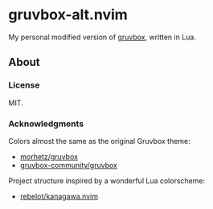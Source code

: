 # gruvbox-alt.nvim

My personal modified version of [gruvbox](https://github.com/morhetz/gruvbox),
written in Lua.

## About

### License

MIT.

### Acknowledgments

Colors almost the same as the original Gruvbox theme:

- [morhetz/gruvbox](https://github.com/morhetz/gruvbox)
- [gruvbox-community/gruvbox](https://github.com/gruvbox-community/gruvbox)

Project structure inspired by a wonderful Lua colorscheme:

- [rebelot/kanagawa.nvim](https://github.com/rebelot/kanagawa.nvim)
